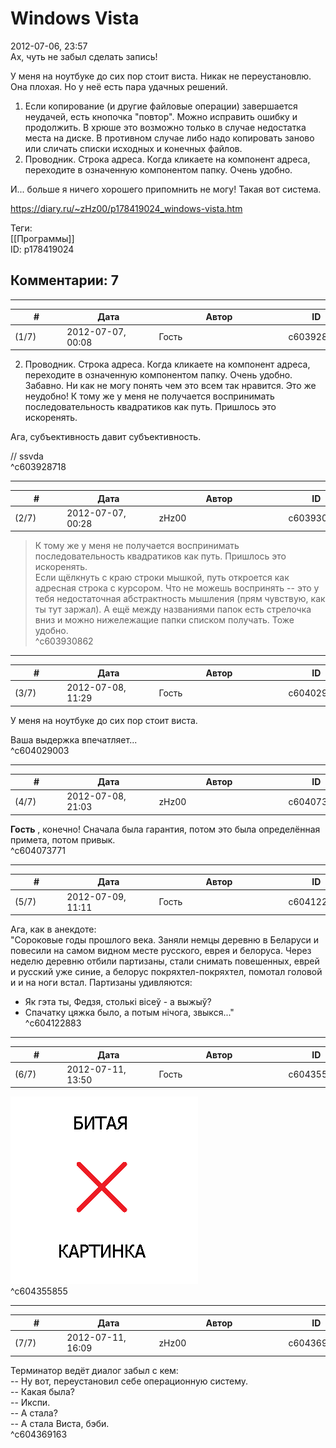 Windows Vista
=============

  
2012-07-06, 23:57  
 Ах, чуть не забыл сделать запись!   
   
 У меня на ноутбуке до сих пор стоит виста. Никак не переустановлю. Она плохая. Но у неё есть пара удачных решений.   
   
 1. Если копирование (и другие файловые операции) завершается неудачей, есть кнопочка "повтор". Можно исправить ошибку и продолжить. В хрюше это возможно только в случае недостатка места на диске. В противном случае либо надо копировать заново или сличать списки исходных и конечных файлов.   
 2. Проводник. Строка адреса. Когда кликаете на компонент адреса, переходите в означенную компонентом папку. Очень удобно.   
   
 И... больше я ничего хорошего припомнить не могу! Такая вот система.   
  
<https://diary.ru/~zHz00/p178419024_windows-vista.htm>  
  
Теги:  
[[Программы]]  
ID: p178419024  


Комментарии: 7
--------------

  


---



|         #         |              Дата              |                     Автор                     |           ID           |
| --- | --- | --- | --- |
| (1/7) | 2012-07-07, 00:08 | Гость | c603928718 |

  
  2. Проводник. Строка адреса. Когда кликаете на компонент адреса, переходите в означенную компонентом папку. Очень удобно.    
 Забавно. Ни как не могу понять чем это всем так нравится. Это же неудобно! К тому же у меня не получается воспринимать последовательность квадратиков как путь. Пришлось это искоренять.   
   
 Ага, субъективность давит субъективность.   
   
 // ssvda   
 ^c603928718

---



|         #         |              Дата              |                     Автор                     |           ID           |
| --- | --- | --- | --- |
| (2/7) | 2012-07-07, 00:28 | zHz00 | c603930862 |

  
 >К тому же у меня не получается воспринимать последовательность квадратиков как путь. Пришлось это искоренять.   
 Если щёлкнуть с краю строки мышкой, путь откроется как адресная строка с курсором. Что не можешь воспринять -- это у тебя недостаточная абстрактность мышления (прям чувствую, как ты тут заржал). А ещё между названиями папок есть стрелочка вниз и можно нижележащие папки списком получать. Тоже удобно.   
 ^c603930862

---



|         #         |              Дата              |                     Автор                     |           ID           |
| --- | --- | --- | --- |
| (3/7) | 2012-07-08, 11:29 | Гость | c604029003 |

  
  У меня на ноутбуке до сих пор стоит виста.    
   
 Ваша выдержка впечатляет...   
 ^c604029003

---



|         #         |              Дата              |                     Автор                     |           ID           |
| --- | --- | --- | --- |
| (4/7) | 2012-07-08, 21:03 | zHz00 | c604073771 |

  
  **Гость**  , конечно! Сначала была гарантия, потом это была определённая примета, потом привык.   
 ^c604073771

---



|         #         |              Дата              |                     Автор                     |           ID           |
| --- | --- | --- | --- |
| (5/7) | 2012-07-09, 11:11 | Гость | c604122883 |

  
 Ага, как в анекдоте:   
 "Сороковые годы прошлого века. Заняли немцы деревню в Беларуси и повесили на самом видном месте русского, еврея и белоруса. Через неделю деревню отбили партизаны, стали снимать повешенных, еврей и русский уже синие, а белорус покряхтел-покряхтел, помотал головой и и на ноги встал. Партизаны удивляются:   
 - Як гэта ты, Федзя, столькі вісеў - а выжыў?   
 - Спачатку цяжка было, а потым нічога, звыкся..."   
 ^c604122883

---



|         #         |              Дата              |                     Автор                     |           ID           |
| --- | --- | --- | --- |
| (6/7) | 2012-07-11, 13:50 | Гость | c604355855 |

  
 ![](pics/c6dabe68f74f.jpg)   
 ^c604355855

---



|         #         |              Дата              |                     Автор                     |           ID           |
| --- | --- | --- | --- |
| (7/7) | 2012-07-11, 16:09 | zHz00 | c604369163 |

  
 Терминатор ведёт диалог забыл с кем:   
 -- Ну вот, переустановил себе операционную систему.   
 -- Какая была?   
 -- Икспи.   
 -- А стала?   
 -- А стала Виста, бэби.   
 ^c604369163